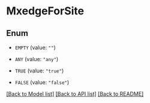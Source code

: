 # MxedgeForSite

## Enum


* `EMPTY` (value: `""`)

* `ANY` (value: `"any"`)

* `TRUE` (value: `"true"`)

* `FALSE` (value: `"false"`)


[[Back to Model list]](../README.md#documentation-for-models) [[Back to API list]](../README.md#documentation-for-api-endpoints) [[Back to README]](../README.md)


